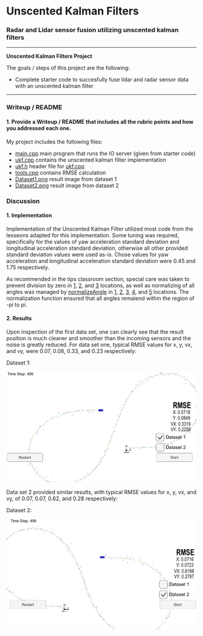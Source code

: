 # **Unscented Kalman Filters**

### Radar and Lidar sensor fusion utilizing unscented kalman filters

---

**Unscented Kalman Filters Project**

The goals / steps of this project are the following:

* Complete starter code to succesfully fuse lidar and radar sensor data with an unscented kalman filter


[//]: # (Image References)
[image1]: ./Dataset1.png "Results 1"
[image2]: ./Dataset2.png "Results 2"

---

### Writeup / README

#### 1. Provide a Writeup / README that includes all the rubric points and how you addressed each one.

My project includes the following files:
* [main.cpp](../src/main.cpp) main program that runs the IO server (given from starter code)
* [ukf.cpp](../src/ukf.cpp) contains the unscented kalman filter implementation
* [ukf.h](../src/ukf.h) header file for [ukf.cpp](../src/ukf.cpp)
* [tools.cpp](../src/tools.cpp) contains RMSE calculation
* [Dataset1.png](./Dataset1.png) result image from dataset 1
* [Dataset2.png](./Dataset2.png) result image from dataset 2


### Discussion

#### 1. Implementation

Implementation of the Unscented Kalman Filter utilized most code from the lesseons adapted for this implementation.  Some tuning was required, specifically for the values of yaw acceleration standard deviation and longitudinal acceleration standard deviation, otherwise all other provided standard deviation values were used as-is.  Chose values for yaw acceleration and longitudinal acceleration standard deviation were 0.45 and 1.75 respectively.

As recommended in the tips classroom section, special care was taken to prevent division by zero in [1](../src/ukf.cpp#L123), [2](../src/ukf.cpp#L190), and [3](../src/ukf.cpp#L266) locations, as well as normalizing of all angles was managed by [normalizeAngle](../src/ukf.cpp#L13) in [1](../src/ukf.cpp#L227), [2](../src/ukf.cpp#L300), [3](../src/ukf.cpp#L306), [4](../src/ukf.cpp#L317), and [5](../src/ukf.cpp#L333) locations. The normalization function ensured that all angles remaiend within the region of -pi to pi.


#### 2. Results

Upon inspection of the first data set, one can clearly see that the result position is much cleaner and smoother than the incoming sensors and the noise is greatly reduced.  For data set one, typical RMSE values for x, y, vx, and vy, were 0.07, 0.08, 0.33, and 0.23 respectively:

Dataset 1:

![Dataset 1][image1]

Data set 2 provided similar results, with typical RMSE values for x, y, vx, and vy, of 0.07, 0.07, 0.62, and 0.28 respectively:

Dataset 2:

![Dataset 2][image2]
